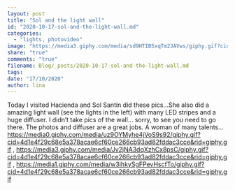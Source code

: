 ```yaml
---
layout: post
title: "Sol and the light wall"
id: "2020-10-17-sol-and-the-light-wall.md"
categories:
  - "lights, photovideo"
image: "https://media3.giphy.com/media/sd9HTIB5xqTm2JAVws/giphy.gif?cid=4d1e4f299dcbc415cb481e74c897ebc579b0cf2bb21e32b3&rid=giphy.gif"
share: "true"
comments: "true"
filename: Blog/_posts/2020-10-17-sol-and-the-light-wall.md
tags: 
date: "17/10/2020"
author: lina
---
```


Today I visited Hacienda and Sol Santin did these pics…She also did a amazing light wall (see the lights in the left) with many LED stripes and a huge diffuser. I didn’t take pics of the wall… sorry, to see you need to go there. The photos and diffuser are a great jobs. A woman of many talents…
https://media0.giphy.com/media/uz9OYMyhe4jVoS9s92/giphy.gif?cid=4d1e4f29c68e5a378acae6cf60ce266cb93ad82fddac3cce&rid=giphy.gif , https://media3.giphy.com/media/Jv2jNA3dqXzhCx8psC/giphy.gif?cid=4d1e4f29c68e5a378acae6cf60ce266cb93ad82fddac3cce&rid=giphy.gif ,  https://media1.giphy.com/media/w3ihkySgFPevHscfTo/giphy.gif?cid=4d1e4f29c68e5a378acae6cf60ce266cb93ad82fddac3cce&rid=giphy.gif